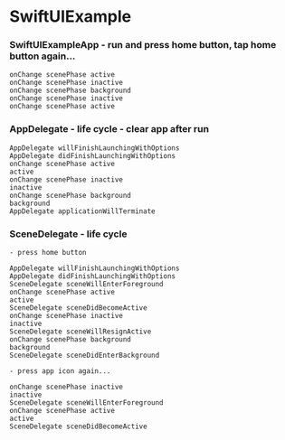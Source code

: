 # SwiftUIExample

### SwiftUIExampleApp - run and press home button, tap home button again...
```
onChange scenePhase active
onChange scenePhase inactive
onChange scenePhase background
onChange scenePhase inactive
onChange scenePhase active
```

### AppDelegate - life cycle - clear app after run
```
AppDelegate willFinishLaunchingWithOptions
AppDelegate didFinishLaunchingWithOptions
onChange scenePhase active
active
onChange scenePhase inactive
inactive
onChange scenePhase background
background
AppDelegate applicationWillTerminate
```

### SceneDelegate - life cycle 
```
- press home button

AppDelegate willFinishLaunchingWithOptions
AppDelegate didFinishLaunchingWithOptions
SceneDelegate sceneWillEnterForeground
onChange scenePhase active
active
SceneDelegate sceneDidBecomeActive
onChange scenePhase inactive
inactive
SceneDelegate sceneWillResignActive
onChange scenePhase background
background
SceneDelegate sceneDidEnterBackground

- press app icon again...

onChange scenePhase inactive
inactive
SceneDelegate sceneWillEnterForeground
onChange scenePhase active
active
SceneDelegate sceneDidBecomeActive

```
